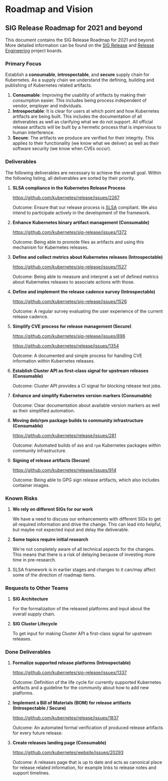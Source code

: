 # Roadmap and Vision

## SIG Release Roadmap for 2021 and beyond

This document contains the SIG Release Roadmap for 2021 and beyond. More
detailed information can be found on the [SIG Release][0] and [Release
Engineering][1] project boards.

[0]: https://github.com/orgs/kubernetes/projects/23
[1]: https://github.com/orgs/kubernetes/projects/30

### Primary Focus

Establish a **consumable**, **introspectable**, and **secure** supply chain for
Kubernetes. As a supply chain we understand the defining, building and
publishing of Kubernetes related artifacts.

1. **Consumable**: Improving the usability of artifacts by making their
   consumption easier. This includes being process independent of vendor,
   employer and individuals.
1. **Introspectable**: It is clear for users at which point and how Kubernetes
   artifacts are being built. This includes the documentation of all
   deliverables as well as clarifying what we do not support. All official
   release artifacts will be built by a hermetic process that is impervious to
   human interference.
1. **Secure**: The artifacts we produce are verified for their integrity. This
   applies to their functionality (we know what we deliver) as well as their
   software security (we know when CVEs occur).

### Deliverables

The following deliverables are necessary to achieve the overall goal. Within
the following listing, all deliverables are sorted by their priority.

1. **SLSA compliance in the Kubernetes Release Process**

   https://github.com/kubernetes/release/issues/2267

   Outcome: Ensure that our release process is [SLSA](https://slsa.dev)
   compliant. We also intend to participate actively in the development of the
   framework.

1. **Enhance Kubernetes binary artifact management (Consumable)**

   https://github.com/kubernetes/sig-release/issues/1372

   Outcome: Being able to promote files as artifacts and using this mechanism
   for Kubernetes releases.

1. **Define and collect metrics about Kubernetes releases (Introspectable)**

   https://github.com/kubernetes/sig-release/issues/1527

   Outcome: Being able to measure and interpret a set of defined metrics about
   Kubernetes releases to associate actions with those.

1. **Define and implement the release cadence survey (Introspectable)**

   https://github.com/kubernetes/sig-release/issues/1526

   Outcome: A regular survey evaluating the user experience of the current
   release cadence.

1. **Simplify CVE process for release management (Secure)**

   https://github.com/kubernetes/sig-release/issues/896

   https://github.com/kubernetes/release/issues/1354

   Outcome: A documented and simple process for handling CVE information within
   Kubernetes releases.

1. **Establish Cluster API as first-class signal for upstream releases
   (Consumable)**

   Outcome: Cluster API provides a CI signal for blocking release test jobs.

1. **Enhance and simplify Kubernetes version markers (Consumable)**

   Outcome: Clear documentation about available version markers as well as their
   simplified automation.

1. **Moving deb/rpm package builds to community infrastructure (Consumable)**

   https://github.com/kubernetes/release/issues/281

   Outcome: Automated builds of `deb` and `rpm` Kubernetes packages within
   community infrastructure.

1. **Signing of release artifacts (Secure)**

   https://github.com/kubernetes/release/issues/914

   Outcome: Being able to GPG sign release artifacts, which also includes
   container images.

### Known Risks

1. **We rely on different SIGs for our work**

   We have a need to discuss our enhancements with different SIGs to get all
   required information and drive the change. This can lead into helpful, but
   maybe not expected input and delay the deliverable.

1. **Some topics require initial research**

   We're not completely aware of all technical aspects for the changes. This
   means that there is a risk of delaying because of investing more time in
   pre-research.

1. SLSA framework is in earlier stages and changes to it can/may affect some of
   the direction of roadmap items.

### Requests to Other Teams

1. **SIG Architecture**

   For the formalization of the released platforms and input about the overall
   supply chain.

1. **SIG Cluster Lifecycle**

   To get input for making Cluster API a first-class signal for upstream releases.

### Done Deliverables

1. **Formalize supported release platforms (Introspectable)**

   https://github.com/kubernetes/sig-release/issues/1337

   Outcome: Definition of the life cycle for currently supported Kubernetes
   artifacts and a guideline for the community about how to add new platforms.

1. **Implement a Bill of Materials (BOM) for release artifacts (Introspectable /
   Secure)**

   https://github.com/kubernetes/release/issues/1837

   Outcome: An automated formal verification of produced release artifacts for
   every future release.

1. **Create releases landing page (Consumable)**

   https://github.com/kubernetes/website/issues/20293

   Outcome: A releases page that is up to date and acts as canonical place for
   release related information, for example links to release notes and support
   timelines.
